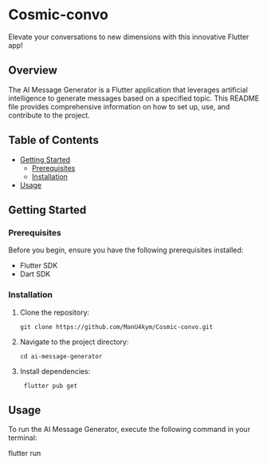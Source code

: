 # Cosmic-convo
 Elevate your conversations to new dimensions with this innovative Flutter app!


## Overview

The AI Message Generator is a Flutter application that leverages artificial intelligence to generate messages based on a specified topic. This README file provides comprehensive information on how to set up, use, and contribute to the project.

## Table of Contents

- [Getting Started](#getting-started)
  - [Prerequisites](#prerequisites)
  - [Installation](#installation)
- [Usage](#usage)

## Getting Started

### Prerequisites

Before you begin, ensure you have the following prerequisites installed:

- Flutter SDK
- Dart SDK

### Installation

1. Clone the repository:

    
    
    ```
    git clone https://github.com/ManU4kym/Cosmic-convo.git

2. Navigate to the project directory:

    
    ```
    cd ai-message-generator

3. Install dependencies:

    
   
    ```
     flutter pub get

## Usage

To run the AI Message Generator, execute the following command in your terminal:

flutter run

